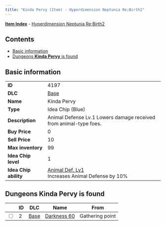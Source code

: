 ```yaml
---
title: "Kinda Pervy (Item) - Hyperdimension Neptunia Re;Birth2"
---
```


[**Item Index**](/neptunia/rb2/item/index.html) - [Hyperdimension Neptunia Re;Birth2](/neptunia/rb2)

## Contents

- [Basic information](#basic-information)
- [Dungeons **Kinda Pervy** is found](#dungeons-kinda-pervy-is-found)

## Basic information

|   |   |
| -- | -- |
| **ID** | 4197 |
| **DLC** | [Base](/neptunia/rb2/dlc/0-base.html) |
| **Name** | Kinda Pervy |
| **Type** | Idea Chip (Blue) |
| **Description** | Animal Defense Lv.1 Lowers damage received from animal-type foes. |
| **Buy Price** | 0 |
| **Sell Price** | 10 |
| **Max inventory** | 99 |
| **Idea Chip level** | 1 |
| **Idea Chip ability** | [Animal Def. Lv1](/neptunia/rb2/ability/0-9596-animal-def-lv1.html)<br />Increases Animal Defense by 10% |

## Dungeons **Kinda Pervy** is found

|    | ID | DLC | Name | From |
| -- | -- | --- | ---- | ---- |
| <input type="checkbox" id="rb2-dungeon-0-2" class="trackbox" /> | 2 | [Base](/neptunia/rb2/dlc/0-base.html) | [Darkness 60](/neptunia/rb2/dungeon/0-2-darkness-60.html) | Gathering point |